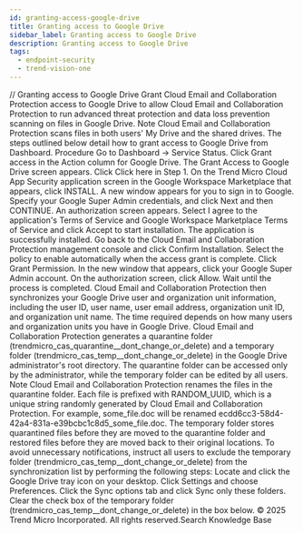 ```yaml
---
id: granting-access-google-drive
title: Granting access to Google Drive
sidebar_label: Granting access to Google Drive
description: Granting access to Google Drive
tags:
  - endpoint-security
  - trend-vision-one
---
```


/*<![CDATA[*/ $('#title').html($('meta[name=map-description]').attr('content')); /*]]>*/ Granting access to Google Drive Grant Cloud Email and Collaboration Protection access to Google Drive to allow Cloud Email and Collaboration Protection to run advanced threat protection and data loss prevention scanning on files in Google Drive. Note Cloud Email and Collaboration Protection scans files in both users' My Drive and the shared drives. The steps outlined below detail how to grant access to Google Drive from Dashboard. Procedure Go to Dashboard → Service Status. Click Grant access in the Action column for Google Drive. The Grant Access to Google Drive screen appears. Click Click here in Step 1. On the Trend Micro Cloud App Security application screen in the Google Workspace Marketplace that appears, click INSTALL. A new window appears for you to sign in to Google. Specify your Google Super Admin credentials, and click Next and then CONTINUE. An authorization screen appears. Select I agree to the application's Terms of Service and Google Workspace Marketplace Terms of Service and click Accept to start installation. The application is successfully installed. Go back to the Cloud Email and Collaboration Protection management console and click Confirm Installation. Select the policy to enable automatically when the access grant is complete. Click Grant Permission. In the new window that appears, click your Google Super Admin account. On the authorization screen, click Allow. Wait until the process is completed. Cloud Email and Collaboration Protection then synchronizes your Google Drive user and organization unit information, including the user ID, user name, user email address, organization unit ID, and organization unit name. The time required depends on how many users and organization units you have in Google Drive. Cloud Email and Collaboration Protection generates a quarantine folder (trendmicro_cas_quarantine__dont_change_or_delete) and a temporary folder (trendmicro_cas_temp__dont_change_or_delete) in the Google Drive administrator's root directory. The quarantine folder can be accessed only by the administrator, while the temporary folder can be edited by all users. Note Cloud Email and Collaboration Protection renames the files in the quarantine folder. Each file is prefixed with RANDOM_UUID, which is a unique string randomly generated by Cloud Email and Collaboration Protection. For example, some_file.doc will be renamed ecdd6cc3-58d4-42a4-831a-e39bcbc1c8d5_some_file.doc. The temporary folder stores quarantined files before they are moved to the quarantine folder and restored files before they are moved back to their original locations. To avoid unnecessary notifications, instruct all users to exclude the temporary folder (trendmicro_cas_temp__dont_change_or_delete) from the synchronization list by performing the following steps: Locate and click the Google Drive tray icon on your desktop. Click Settings and choose Preferences. Click the Sync options tab and click Sync only these folders. Clear the check box of the temporary folder (trendmicro_cas_temp__dont_change_or_delete) in the box below. © 2025 Trend Micro Incorporated. All rights reserved.Search Knowledge Base